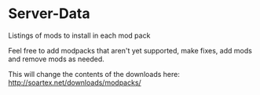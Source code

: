Server-Data
===========

Listings of mods to install in each mod pack

Feel free to add modpacks that aren't yet supported, make fixes, add mods and remove mods as needed. 

This will change the contents of the downloads here:
http://soartex.net/downloads/modpacks/
